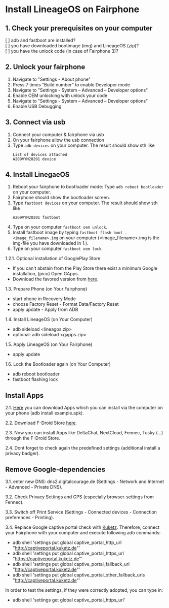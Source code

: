 
# Install LineageOS on Fairphone

## 1. Check your prerequisites on your computer
[ ] adb and fastboot are installed?  
[ ] you have downloaded bootimage (img) and LineageOS (zip)?  
[ ] you have the unlock code (in case of Fairphone 3)?  

## 2. Unlock your fairphone
1. Navigate to "Settings - About phone"
1. Press 7 times “Build number” to enable Developer mode
1. Navigate to "Settings - System – Advanced – Developer options"
1. Enable OEM unlocking with unlock your code
1. Navigate to "Settings - System – Advanced – Developer options"
1. Enable USB Debugging

## 3. Connect via usb
1. Connect your computer & fairphone via usb
1. On your fairphone allow the usb connection
1. Type `adb devices` on your computer. The result should show sth like   
   ```
   List of devices attached
   A209VYM20201	device
   ```

## 4. Install LinegaeOS
1. Reboot your fairphone to bootloader mode: Type `adb reboot bootloader` on your computer.
1. Fairphone should show the bootloader screen.
1. Type `fastboot devices` on your computer. The result should show sth like
   ```
   A209VYM20201	fastboot
   ```
1. Type on your computer `fastboot oem unlock`.
1. Install fastboot image by typing `fastboot flash boot .<image_filename>.img` on your computer (<image_filename>.img is the img-file you have downloaded in 1.).
1. Type on your computer `fastboot oem lock`.



1.2.1. Optional installation of GooglePlay Store
- If you can't abstain from the Play Store there exist a minimum Google installation, (pico) Open GApps.
- Download the favored version from [here][GApps].

1.3. Prepare Phone (on Your Fairphone)
- start phone in Recovery Mode
- choose Factory Reset - Format Data/Factory Reset
- apply update - Apply from ADB

1.4. Install LineageOS (on Your Computer)
- adb sideload <lineagos.zip>
- optional: adb sideload <gapps.zip>

1.5. Apply LineageOS (on Your Fairphone)
- apply update

1.6. Lock the Bootloader again (on Your Computer)
- adb reboot bootloader
- fastboot flashing lock

Install Apps
------------
2.1. [Here][apkpure] you can download Apps which you can install via the computer on your phone (adb install example.apk).

2.2. Download F-Droid Store [here][Fdroid].

2.3. Now you can install Apps like DeltaChat, NextCloud, Fennec, Tusky (...) through the F-Droid Store.

2.4. Dont forget to check again the predefined settings (additional install a privacy badger).


Remove Google-dependencies
--------------------------
3.1. enter new DNS: dns2.digitalcourage.de (Settings - Network and Internet - Advanced - Private DNS).

3.2. Check Privacy Settings and GPS (especially browser-settings from Fennec).

3.3. Switch off Print Service (Settings - Connected devices - Connection preferences - Printing).

3.4. Replace Google captive portal check with [Kuketz][kuketz]. Therefore, connect your Fairphone with your computer and execute following adb commands:
- adb shell 'settings put global captive_portal_http_url "http://captiveportal.kuketz.de"'
- adb shell 'settings put global captive_portal_https_url "https://captiveportal.kuketz.de"'
- adb shell 'settings put global captive_portal_fallback_url "http://captiveportal.kuketz.de"'
- adb shell 'settings put global captive_portal_other_fallback_urls "http://captiveportal.kuketz.de"'

In order to test the settings, if they were correctly adopted, you can type in:
- adb shell 'settings get global captive_portal_https_url'



[bootloader]: https://www.fairphone.com/en/bootloader-unlocking-code-for-fairphone-3/
[LineageOS]: https://download.lineageos.org/FP3
[apkpure]: https://apkpure.com
[Fdroid]: https://www.f-droid.org/
[kuketz]: https://www.kuketz-blog.de/android-captive-portal-check-204-http-antwort-von-captiveportal-kuketz-de/
[GApps]: https://opengapps.org/
